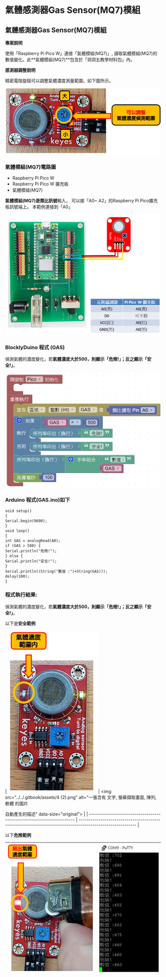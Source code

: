 # 氣體感測器Gas Sensor(MQ7)模組

## 氣體感測器Gas Sensor(MQ7)模組

**專案說明**

使用「Raspberry Pi Pico W」連接「氣體模組(MQ7)」, 讀取氣體模組(MQ7)的數值變化。此**氣體模組(MQ7)**包含於「洞洞五教學材料包」內。

**感測器調整說明**

精密電阻旋鈕可以調整氣體濃度測量範圍，如下圖所示。

![](<../../.gitbook/assets/0 (23).png>)

### **氣體模組(MQ7)電路圖**

* Raspberry Pi Pico W
* Raspberry Pi Pico W 擴充板
* 氣體模組(MQ7)

**氣體模組(MQ7)**是**類比訊號**輸入， 可以接「A0\~ A2」的Raspberry Pi Pico擴充板訊號端上。 本範例連接到「A0」

![](<../../.gitbook/assets/1 (25).png>)

### **BlocklyDuino 程式 (GAS)**

偵測氣體的濃度變化，若**氣體濃度大於500，則顯示「危險!」；反之顯示「安全!」**。

![](<../../.gitbook/assets/2 (9).png>)

### **Arduino 程式(GAS.ino)如下**



```
void setup()
{
Serial.begin(9600);
}
void loop()
{
int GAS = analogRead(A0);
if (GAS > 500) {
Serial.println("危險!");
} else {
Serial.println("安全!");
}
Serial.println((String("數值 :")+String(GAS)));
delay(100);
}
```

### **程式執行結果:**

偵測氣體的濃度變化，若**氣體濃度大於500，則顯示「危險!」；反之顯示「安全!」**。

以下是**安全範例**

| <img src="../../.gitbook/assets/3 (4).png" alt="" data-size="original"> | <img src="../../.gitbook/assets/4 (2).png" alt="一張含有 文字, 螢幕擷取畫面, 陳列, 軟體 的圖片

自動產生的描述" data-size="original"> |
| ----------------------------------------------------------------------- | ----------------------------------------------------------------------------------------------------------- |

以下**危險範例**

| <img src="../../.gitbook/assets/5.png" alt="" data-size="original"> | <img src="../../.gitbook/assets/6 (1).png" alt="" data-size="original"> |
| ------------------------------------------------------------------- | ----------------------------------------------------------------------- |
